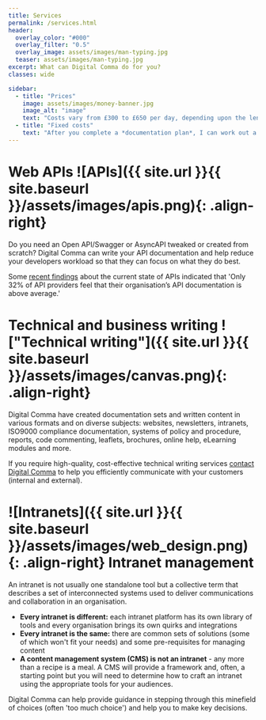```yaml
---
title: Services
permalink: /services.html
header:
  overlay_color: "#000"
  overlay_filter: "0.5"
  overlay_image: assets/images/man-typing.jpg
  teaser: assets/images/man-typing.jpg
excerpt: What can Digital Comma do for you?
classes: wide

sidebar:
  - title: "Prices"
    image: assets/images/money-banner.jpg
    image_alt: "image"
    text: "Costs vary from £300 to £650 per day, depending upon the length of the project and complexity of the work."
  - title: "Fixed costs"
    text: "After you complete a *documentation plan*, I can work out a fixed cost (if that's of interest)."
---
```


# Web APIs ![APIs]({{ site.url }}{{ site.baseurl }}/assets/images/apis.png){: .align-right}

Do you need an Open API/Swagger or AsyncAPI tweaked or created from scratch? Digital Comma can write your API documentation and help reduce your developers workload so that they can focus on what they do best.

Some [recent findings](https://smartbear.com/resources/ebooks/the-state-of-api-2020-report/) about the current state of APIs indicated that 'Only 32% of API providers feel that their organisation’s API documentation is above average.'

# Technical and business writing !["Technical writing"]({{ site.url }}{{ site.baseurl }}/assets/images/canvas.png){: .align-right}

Digital Comma have created documentation sets and written content in various formats and on diverse subjects: websites, newsletters, intranets, ISO9000 compliance documentation, systems of policy and procedure, reports, code commenting, leaflets, brochures, online help, eLearning modules and more.

If you require high-quality, cost-effective technical writing services [contact Digital Comma](contact.md) to help you efficiently communicate with your customers (internal and external).

# ![Intranets]({{ site.url }}{{ site.baseurl }}/assets/images/web_design.png){: .align-right} Intranet management

An intranet is not usually one standalone tool but a collective term that describes a set of interconnected systems used to deliver communications and collaboration in an organisation. 

- **Every intranet is different:** each intranet platform has its own library of tools and every organisation brings its own quirks and integrations
- **Every intranet is the same:** there are common sets of solutions (some of which won't fit your needs) and some pre-requisites for managing content
- **A content management system (CMS) is not an intranet** - any more than a recipe is a meal. A CMS will provide a framework and, often, a starting point but you will need to determine how to craft an intranet using the appropriate tools for your audiences.

Digital Comma can help provide guidance in stepping through this minefield of choices (often 'too much choice') and help you to make key decisions.